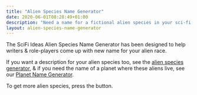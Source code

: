 ```yaml
---
title: "Alien Species Name Generator"
date: 2020-06-01T08:28:49+01:00
description: "Need a name for a fictional alien species in your sci-fi story, novel, or game? Here are some random suggestions."
layout: alien-species-name-generator
---
```


The SciFi Ideas Alien Species Name Generator has been designed to help writers & role-players come up with new name for your alien race.

If you want a description for your alien species too, see the <a href="/alien-species-generator/">alien species generator</a>, & if you need the name of a planet where these aliens live, see our <a href="/planet-name-generator">Planet Name Generator</a>.

To get more alien species, press the button. 